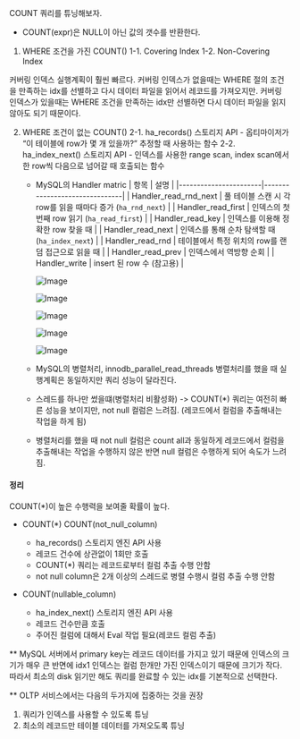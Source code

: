 COUNT 쿼리를 튜닝해보자.

- COUNT(expr)은 NULL이 아닌 값의 갯수를 반환한다.


1. WHERE 조건을 가진 COUNT()
    1-1. Covering Index
    1-2. Non-Covering Index

커버링 인덱스 실행계획이 훨씬 빠르다. 
커버링 인덱스가 없을때는 WHERE 절의 조건을 만족하는 idx를 선별하고 다시 데이터 파일을 읽어서 레코드를 가져오지만. 커버링 인덱스가 있을때는 WHERE 조건을 만족하는 idx만 선별하면 다시 데이터 파일을 읽지 않아도 되기 때문이다. 



2. WHERE  조건이 없는 COUNT()
    2-1. ha_records() 스토리지 API
           - 옵티마이저가 “이 테이블에 row가 몇 개 있을까?” 추정할 때 사용하는 함수
    2-2. ha_index_next() 스토리지 API
           - 인덱스를 사용한 range scan, index scan에서 한 row씩 다음으로 넘어갈 때 호출되는 함수
    
    - MySQL의 Handler matric
      | 항목                  | 설명                                                             |
      |-----------------------|-------------------------------|
      | Handler_read_rnd_next | 풀 테이블 스캔 시 각 row를 읽을 때마다 증가 (`ha_rnd_next`)       |
      | Handler_read_first    | 인덱스의 첫 번째 row 읽기 (`ha_read_first`)            |
      | Handler_read_key      | 인덱스를 이용해 정확한 row 찾을 때                               |
      | Handler_read_next     | 인덱스를 통해 순차 탐색할 때 (`ha_index_next`)         |
      | Handler_read_rnd      | 테이블에서 특정 위치의 row를 랜덤 접근으로 읽을 때       |
      | Handler_read_prev     | 인덱스에서 역방향 순회                                            |
      | Handler_write         | insert 된 row 수 (참고용)                                        |
      
      ![Image](https://github.com/user-attachments/assets/3484d7ab-2f01-48fa-b972-f6b427da5bc6)

      ![Image](https://github.com/user-attachments/assets/fd2ff049-8e71-403c-b84d-3170c0a23830)

      ![Image](https://github.com/user-attachments/assets/31d6c070-8554-494d-9b77-4158eff12d63)

      ![Image](https://github.com/user-attachments/assets/dc7da7cf-21f2-4ea1-9e26-869e08dbe19b)
      
      ![Image](https://github.com/user-attachments/assets/79053707-f732-40d8-bd2f-c06d0d350f21)

    - MySQL의 병렬처리, innodb_parallel_read_threads
       병렬처리를 했을 때 실행계획은 동일하지만 쿼리 성능이 달라진다. 

    - 스레드를 하나만 썼을떄(병렬처리 비활성화) -> COUNT(*) 쿼리는 여전히 빠른 성능을 보이지만, not null 컬럼은 느려짐. (레코드에서 컬럼을 추출해내는 작업을 하게 됨)
    - 병렬처리를 했을 때 not null 컬럼은 count all과 동일하게 레코드에서 컬럼을 추출해내는 작업을 수행하지 않은 반면 null 컬럼은 수행하게 되어 속도가 느려짐. 

#### 정리
COUNT(*)이 높은 수행력을 보여줄 확률이 높다. 

- COUNT(*) COUNT(not_null_column)
   - ha_records() 스토리지 엔진 API 사용
   - 레코드 건수에 상관없이 1회만 호출
   - COUNT(*) 쿼리는 레코드로부터 컬럼 추출 수행 안함
   - not null column은 2개 이상의 스레드로 병렬 수행시 컬럼 추출 수행 안함

- COUNT(nullable_column)
   - ha_index_next() 스토리지 엔진 API 사용
   - 레코드 건수만큼 호출
   - 주어진 컬럼에 대해서 Eval 작업 필요(레코드 컬럼 추출)

 ** MySQL 서버에서 primary key는 레코드 데이터를 가지고 있기 때문에 인덱스의 크기가 매우 큰 반면에 idx1 인덱스는 컬럼 한개만 가진 인덱스이기 때문에 크기가 작다. 따라서 최소의 disk 읽기만 해도 쿼리를 완료할 수 있는 idx를 기본적으로 선택한다. 

** OLTP 서비스에서는 다음의 두가지에 집중하는 것을 권장
1. 쿼리가 인덱스를 사용할 수 있도록 튜닝
2. 최소의 레코드만 테이블 데이터를 가져오도록 튜닝

 

